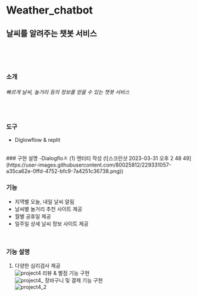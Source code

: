 # Weather_chatbot
## 날씨를 알려주는 챗봇 서비스
<br/><br/><br/>

### 소개
###### 빠르게 날씨, 놀거리 등의 정보를 얻을 수 있는 챗봇 서비스

<br/> 

### 도구
- Diglowflow & replit 
<br/> 
### 구현 설명
-Dialogfloㅈ
(1) 엔터티 작성
(![스크린샷 2023-03-31 오후 2 48 49](https://user-images.githubusercontent.com/80025812/229331057-a35ca62e-0ffd-4752-bfc9-7a4251c36738.png))

<br/> 

### 기능
- 지역별 오늘, 내일 날씨 알림
- 날씨별 놀거리 추천 사이트 제공
- 월별 공휴일 제공
- 일주일 상세 날씨 정보 사이트 제공

<br/> 

### 기능 설명

1. 다양한 심리검사 제공  
![project4](https://user-images.githubusercontent.com/52669844/207297617-0f252343-ac5f-47c8-a85c-148a952b93a7.JPG)
리뷰 & 별점 기능 구현  
![project4_](https://user-images.githubusercontent.com/52669844/227903045-4a23ace6-e73e-4d60-acd6-4eac79308ee2.png)
장바구니 및 결제 기능 구현  
![project4_2](https://user-images.githubusercontent.com/52669844/207297637-f2766d17-bbfc-4e77-adf5-d92e84d5f5b3.JPG)
